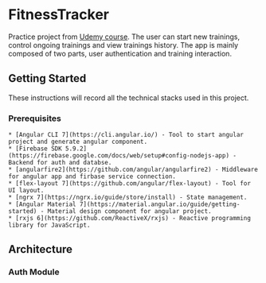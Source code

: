 # FitnessTracker

Practice project from [Udemy course](https://www.udemy.com/angular-full-app-with-angular-material-angularfire-ngrx/). The user can start new trainings, control ongoing trainings and view trainings history. The app is mainly composed of two parts, user authentication and training interaction.

## Getting Started

These instructions will record all the technical stacks used in this project.

### Prerequisites

```
* [Angular CLI 7](https://cli.angular.io/) - Tool to start angular project and generate angular component.
* [Firebase SDK 5.9.2](https://firebase.google.com/docs/web/setup#config-nodejs-app) - Backend for auth and databse.
* [angularfire2](https://github.com/angular/angularfire2) - Middleware for angular app and firbase service connection.
* [flex-layout 7](https://github.com/angular/flex-layout) - Tool for UI layout.
* [ngrx 7](https://ngrx.io/guide/store/install) - State management.
* [Angular Material 7](https://material.angular.io/guide/getting-started) - Material design component for angular project.
* [rxjs 6](https://github.com/ReactiveX/rxjs) - Reactive programming library for JavaScript.
```

## Architecture

### Auth Module
